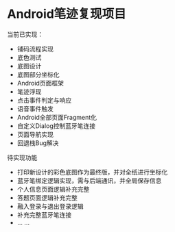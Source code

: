 # Android笔迹复现项目

当前已实现：
* 铺码流程实现
* 底色测试
* 底图设计
* 底图部分坐标化
* Android页面框架
* 笔迹浮现
* 点击事件判定与响应
* 语音事件触发
* Android全部页面Fragment化
* 自定义Dialog控制蓝牙笔连接
* 页面导航实现
* 回退栈Bug解决


待实现功能
* 打印新设计的彩色底图作为最终版，并对全纸进行坐标化
* 蓝牙笔绑定逻辑实现，需与后端通讯，并全局保存信息
* 个人信息页面逻辑补充完整
* 答题页面逻辑补充完整
* 融入登录与退出登录逻辑
* 补充完整蓝牙笔连接
* ... ...